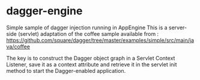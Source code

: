 dagger-engine
=============

Simple sample of dagger injection running in AppEngine
This is a server-side (servlet) adaptation of the coffee sample available from :
https://github.com/square/dagger/tree/master/examples/simple/src/main/java/coffee

The key is to construct the Dagger object graph in a Servlet Context Listener,
save it as a context attribute and retrieve it in the servlet init method to
start the Dagger-enabled application.
